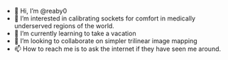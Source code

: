 - 👋 Hi, I’m @reaby0
- 👀 I’m interested in calibrating sockets for comfort in medically underserved regions of the world.
- 🌱 I’m currently learning to take a vacation
- 💞️ I’m looking to collaborate on simpler trilinear image mapping
- 📫 How to reach me is to ask the internet if they have seen me around.
